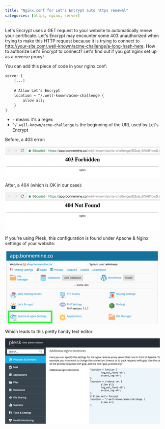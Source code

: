 ```yaml
---
title: "Nginx.conf for Let's Encrypt auto https renewal"
categories: [https, nginx, server]
---
```


Let's Encrypt uses a GET request to your website to automatically renew your certificate. Let's Encrypt may encounter some 403 unauthorized when trying to make this HTTP request because it is trying to connect to http://your-site.com/.well-known/acme-challenge/a-long-hash-here. How to authorize Let's Encrypt to connect? Let's find out if you got nginx set up as a reverse proxy!

<!--more-->

You can add this piece of code in your nginx.conf:

```nginx
server {
    [...]

    # Allow Let's Encrypt
    location ~ ^/.well-known/acme-challenge {
        allow all;
    }
}
```

- `~`  means it's a regex
- `^/.well-known/acme-challenge` is the beginning of the URL used by Let's Encrypt

Before, a 403 error:

![](/assets/images/2018/05/nginx-conf-https-403.png)

After, a 404 (which is OK in our case):

![](/assets/images/2018/05/nginx-conf-https-404.png)


If you're using Plesk, this configuration is found under Apache & Nginx settings of your website:

![](/assets/images/2018/05/nginx-conf-https-plesk.png)

Which leads to this pretty handy text editor:

![](/assets/images/2018/05/nginx-conf-https-plesk-editor.png)
